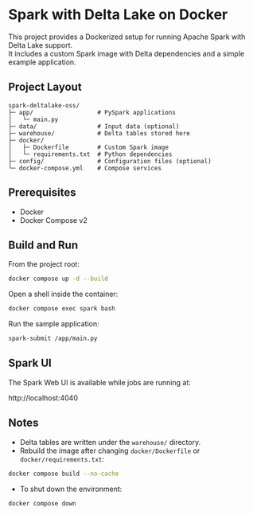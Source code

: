 # Spark with Delta Lake on Docker

This project provides a Dockerized setup for running Apache Spark with Delta Lake support.  
It includes a custom Spark image with Delta dependencies and a simple example application.

## Project Layout

```
spark-deltalake-oss/
├─ app/                  # PySpark applications
│   └─ main.py
├─ data/                 # Input data (optional)
├─ warehouse/            # Delta tables stored here
├─ docker/
│   ├─ Dockerfile        # Custom Spark image
│   └─ requirements.txt  # Python dependencies
├─ config/               # Configuration files (optional)
└─ docker-compose.yml    # Compose services
```

## Prerequisites

- Docker
- Docker Compose v2

## Build and Run

From the project root:

```bash
docker compose up -d --build
```

Open a shell inside the container:

```bash
docker compose exec spark bash
```

Run the sample application:

```bash
spark-submit /app/main.py
```

## Spark UI

The Spark Web UI is available while jobs are running at:

http://localhost:4040

## Notes

- Delta tables are written under the `warehouse/` directory.
- Rebuild the image after changing `docker/Dockerfile` or `docker/requirements.txt`:

```bash
docker compose build --no-cache
```

- To shut down the environment:

```bash
docker compose down
```
